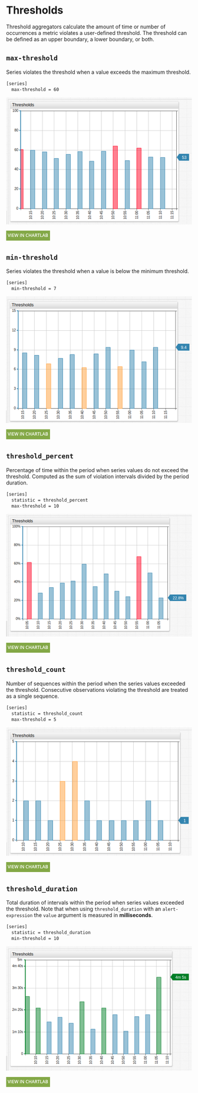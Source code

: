 # Thresholds

Threshold aggregators calculate the amount of time or number of occurrences a metric violates a user-defined threshold. The threshold can be defined as an upper boundary, a lower boundary, or both.

## `max-threshold`

Series violates the threshold when a value exceeds the maximum threshold.

```ls
[series]
  max-threshold = 60
```

![](./images/thresholds-10.png)

[![](./images/new-button.png)](https://apps.axibase.com/chartlab/51db2895)

## `min-threshold`

Series violates the threshold when a value is below the minimum threshold.

```ls
[series]
  min-threshold = 7
```

![](./images/thresholds-11.png)

[![](./images/new-button.png)](https://apps.axibase.com/chartlab/93b7aeed)

## `threshold_percent`

Percentage of time within the period when series values do not exceed the threshold. Computed as the sum of violation intervals divided by the period duration.

```ls
[series]
  statistic = threshold_percent
  max-threshold = 10
```

![](./images/thresholds-8.png)

[![](./images/new-button.png)](https://apps.axibase.com/chartlab/93f7242d)

## `threshold_count`

Number of sequences within the period when the series values exceeded the threshold. Consecutive observations violating the threshold are treated as a single sequence.

```ls
[series]
  statistic = threshold_count
  max-threshold = 5
```

![](./images/thresholds-9.png)

[![](./images/new-button.png)](https://apps.axibase.com/chartlab/2f79b846)

## `threshold_duration`

Total duration of intervals within the period when series values exceeded the threshold. Note that when using `threshold_duration` with an `alert-expression` the `value` argument is measured in **milliseconds**.

```ls
[series]
  statistic = threshold_duration
  min-threshold = 10
```

![](./images/thresholds-7.png)

[![](./images/new-button.png)](https://apps.axibase.com/chartlab/e21205a6)